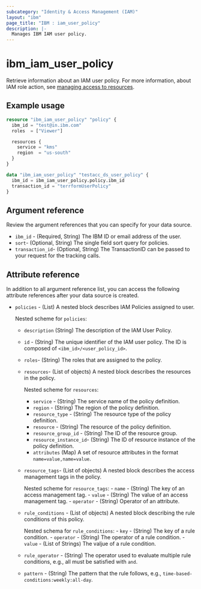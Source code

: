 ```yaml
---
subcategory: "Identity & Access Management (IAM)"
layout: "ibm"
page_title: "IBM : iam_user_policy"
description: |-
  Manages IBM IAM user policy.
---
```


# ibm_iam_user_policy

Retrieve information about an IAM user policy. For more information, about IAM role action, see [managing access to resources](https://cloud.ibm.com/docs/account?topic=account-assign-access-resources).

## Example usage

```terraform
resource "ibm_iam_user_policy" "policy" {
  ibm_id = "test@in.ibm.com"
  roles  = ["Viewer"]

  resources {
    service = "kms"
    region  = "us-south"
  }
}

data "ibm_iam_user_policy" "testacc_ds_user_policy" {
  ibm_id = ibm_iam_user_policy.policy.ibm_id
  transaction_id = "terrformUserPolicy"
}

```

## Argument reference

Review the argument references that you can specify for your data source.

- `ibm_id` - (Required, String) The IBM ID or email address of the user.
- `sort`- (Optional, String) The single field sort query for  policies.
- `transaction_id`- (Optional, String) The TransactionID can be passed to your request for the tracking calls.

## Attribute reference

In addition to all argument reference list, you can access the following attribute references after your data source is created.

- `policies` - (List) A nested block describes IAM Policies assigned to user.

  Nested scheme for `policies`:
  - `description`  (String) The description of the IAM User Policy.
  - `id` - (String) The unique identifier of the IAM user policy. The ID is composed of `<ibm_id>/<user_policy_id>`.
  - `roles`-  (String) The roles that are assigned to the policy.
  - `resources`- (List of objects) A nested block describes the resources in the policy.

      Nested scheme for `resources`:
      -  `service` - (String) The service name of the policy definition. 
      - `region` - (String) The region of the policy definition.
      - `resource_type` - (String) The resource type of the policy definition.
      - `resource` - (String) The resource of the policy definition.
      - `resource_group_id` - (String) The ID of the resource group.
      - `resource_instance_id`- (String) The ID of resource instance of the policy definition.
      - `attributes` (Map)  A set of resource attributes in the format `name=value,name=value`.
    
  - `resource_tags`- (List of objects) A nested block describes the access management tags in the policy.
  
      Nested scheme for `resource_tags`:
        - `name` - (String) The key of an access management tag. 
        - `value` - (String) The value of an access management tag.
        - `operator` - (String) Operator of an attribute.

  - `rule_conditions` - (List of objects) A nested block describing the rule conditions of this policy.

      Nested schema for `rule_conditions`:
        - `key` - (String) The key of a rule condition.
        - `operator` - (String) The operator of a rule condition.
        - `value` - (List of Strings) The valjue of a rule condition.

  - `rule_operator` - (String) The operator used to evaluate multiple rule conditions, e.g., all must be satisfied with `and`.
  - `pattern` - (String) The pattern that the rule follows, e.g., `time-based-conditions:weekly:all-day`.
